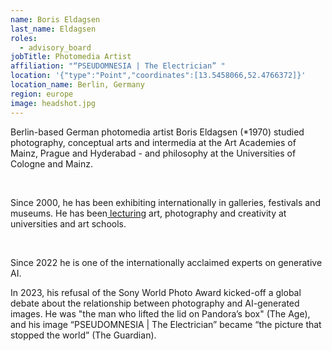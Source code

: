 ```yaml
---
name: Boris Eldagsen
last_name: Eldagsen
roles:
  - advisory_board
jobTitle: Photomedia Artist
affiliation: "“PSEUDOMNESIA | The Electrician” "
location: '{"type":"Point","coordinates":[13.5458066,52.4766372]}'
location_name: Berlin, Germany
region: europe
image: headshot.jpg
---
```

Berlin-based German photomedia artist Boris Eldagsen (*1970) studied photography, conceptual arts and intermedia at the Art Academies of Mainz, Prague and Hyderabad - and philosophy at the Universities of Cologne and Mainz.

 

Since 2000, he has been exhibiting internationally in galleries, festivals and museums. He has been[ lecturing](https://nam12.safelinks.protection.outlook.com/?url=https%3A%2F%2Fwww.promptwhispering.ai%2F&data=05%7C02%7Csovertoo%40iu.edu%7Cbbbfb63f49854245f1ad08dd36fd530f%7C1113be34aed14d00ab4bcdd02510be91%7C0%7C0%7C638727183824156945%7CUnknown%7CTWFpbGZsb3d8eyJFbXB0eU1hcGkiOnRydWUsIlYiOiIwLjAuMDAwMCIsIlAiOiJXaW4zMiIsIkFOIjoiTWFpbCIsIldUIjoyfQ%3D%3D%7C0%7C%7C%7C&sdata=DJiWoW5Yz973QkwK%2BtmadYle9Y1MYKaITKFLQypbMik%3D&reserved=0 "Original URL: https\://www.promptwhispering.ai/. Click or tap if you trust this link.") art, photography and creativity at universities and art schools.

 

Since 2022 he is one of the internationally acclaimed experts on generative AI.

In 2023, his refusal of the Sony World Photo Award kicked-off a global debate about the relationship between photography and AI-generated images. He was "the man who lifted the lid on Pandora’s box" (The Age), and his image “PSEUDOMNESIA | The Electrician” became “the picture that stopped the world” (The Guardian).